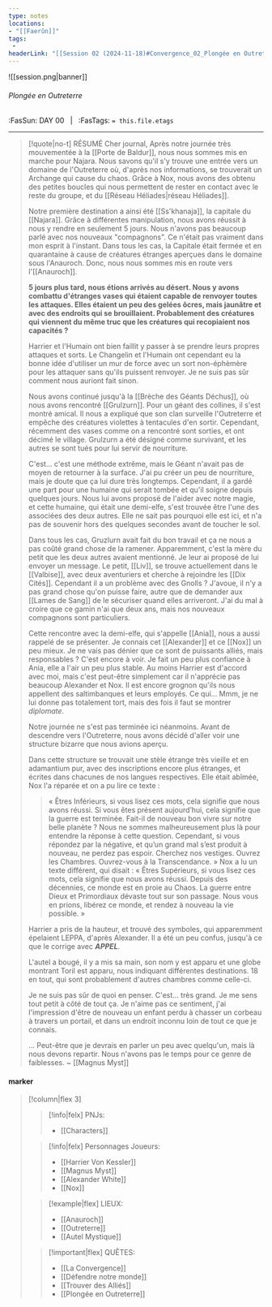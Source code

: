 ```yaml
---
type: notes
locations:
- "[[Faerûn]]"
tags:
 - 
headerLink: "[[Session 02 (2024-11-18)#Convergence_02_Plongée en Outreterre]]"
---
```


![[session.png|banner]]
###### Plongée en Outreterre
<span class="sub2">:FasSun: DAY 00 &nbsp; | &nbsp; :FasTags: `= this.file.etags`</span>
___

> [!quote|no-t] RÉSUMÉ
>Cher journal,
>Après notre journée très mouvementée à la [[Porte de Baldur]], nous nous sommes mis en marche pour Najara. Nous savons qu'il s'y trouve une entrée vers un domaine de l'Outreterre où, d'après nos informations, se trouverait un Archange qui cause du chaos. Grâce à Nox, nous avons des obtenu des petites boucles qui nous permettent de rester en contact avec le reste du groupe, et du [[Réseau Héliades|réseau Héliades]]. 
>
>Notre première destination a ainsi été [[Ss'khanaja]], la capitale du [[Najara]]. Grâce à différentes manipulation, nous avons réussit à nous y rendre en seulement 5 jours. Nous n'avons pas beaucoup parlé avec nos nouveaux "compagnons". Ce n'était pas vraiment dans mon esprit à l'instant. Dans tous les cas, la Capitale était fermée et en quarantaine à cause de créatures étranges aperçues dans le domaine sous l'Anauroch. Donc, nous nous sommes mis en route vers l'[[Anauroch]]. 
>
>**5 jours plus tard, nous étions arrivés au désert. Nous y avons combattu d'étranges vases qui étaient capable de renvoyer toutes les attaques. Elles étaient un peu des gelées ôcres, mais jaunâtre et avec des endroits qui se brouillaient. Probablement des créatures qui viennent du même truc que les créatures qui recopiaient nos capacités ?** 
>
>Harrier et l'Humain ont bien faillit y passer à se prendre leurs propres attaques et sorts. Le Changelin et l'Humain ont cependant eu la bonne idée d'utiliser un mur de force avec un sort non-éphèmère pour les attaquer sans qu'ils puissent renvoyer. Je ne suis pas sûr comment nous auriont fait sinon. 
>
>Nous avons continué jusqu'à la [[Brèche des Géants Déchus]], où nous avons rencontré [[Grulzurn]]. Pour un géant des collines, il s'est montré amical. Il nous a expliqué que son clan surveille l'Outreterre et empêche des créatures violettes à tentacules d'en sortir. Cependant, récemment des vases comme on a rencontré sont sorties, et ont décimé le village. Grulzurn a été désigné comme survivant, et les autres se sont tués pour lui servir de nourriture.
>
>C'est... c'est une méthode extrême, mais le Géant n'avait pas de moyen de retourner à la surface. J'ai pu créer un peu de nourriture, mais je doute que ça lui dure très longtemps. Cependant, il a gardé une part pour une humaine qui serait tombée et qu'il soigne depuis quelques jours. Nous lui avons proposé de l'aider avec notre magie, et cette humaine, qui était une demi-elfe, s'est trouvée être l'une des associées des deux autres. Elle ne sait pas pourquoi elle est ici, et n'a pas de souvenir hors des quelques secondes avant de toucher le sol. 
>
>Dans tous les cas, Gruzlurn avait fait du bon travail et ça ne nous a pas coûté grand chose de la ramener. Apparemment, c'est la mère du petit que les deux autres avaient mentionné. Je leur ai proposé de lui envoyer un message. Le petit, [[Liv]], se trouve actuellement dans le [[Valbise]], avec deux aventuriers et cherche à rejoindre les [[Dix Cités]]. Cependant il a un problème avec des Gnolls ? J'avoue, il n'y a pas grand chose qu'on puisse faire, autre que de demander aux [[Lames de Sang]] de le sécuriser quand elles arriveront. J'ai du mal à croire que ce gamin n'ai que deux ans, mais nos nouveaux compagnons sont particuliers. 
>
>Cette rencontre avec la demi-elfe, qui s'appelle [[Ania]], nous a aussi rappelé de se présenter. Je connais cet [[Alexander]] et ce [[Nox]] un peu mieux. Je ne vais pas dénier que ce sont de puissants alliés, mais responsables ? C'est encore à voir. Je fait un peu plus confiance à Ania, elle a l'air un peu plus stable. Au moins Harrier est d'accord avec moi, mais c'est peut-être simplement car il n'apprécie pas beaucoup Alexander et Nox. Il est encore grognon qu'ils nous appellent des saltimbanques et leurs employés. Ce qui... Mmm, je ne lui donne pas totalement tort, mais des fois il faut se montrer *diplomate*. 
>
>Notre journée ne s'est pas terminée ici néanmoins. Avant de descendre vers l'Outreterre, nous avons décidé d'aller voir une structure bizarre que nous avions aperçu.
>
>Dans cette structure se trouvait une stèle étrange très vieille et en adamantium pur, avec des inscriptions encore plus étranges, et écrites dans chacunes de nos langues respectives. Elle était abîmée, Nox l'a réparée et on a pu lire ce texte : 
>>« Êtres Inférieurs, si vous lisez ces mots, cela signifie que nous avons réussi. Si vous êtes présent aujourd’hui, cela signifie que la guerre est terminée. Fait-il de nouveau bon vivre sur notre belle planète ? Nous ne sommes malheureusement plus là pour entendre la réponse à cette question. Cependant, si vous répondez par la négative, et qu’un grand mal s’est produit à nouveau, ne perdez pas espoir. Cherchez nos vestiges. Ouvrez les Chambres. Ouvrez-vous à la Transcendance. »
>Nox a lu un texte différent, qui disait : 
>>« Êtres Supérieurs, si vous lisez ces mots, cela signifie que nous avons réussi. Depuis des décennies, ce monde est en proie au Chaos. La guerre entre Dieux et Primordiaux dévaste tout sur son passage. Nous vous en prions, libérez ce monde, et rendez à nouveau la vie possible. »
>
>Harrier a pris de la hauteur, et trouvé des symboles, qui apparemment épelaient LEPPA, d'après Alexander. Il a été un peu confus, jusqu'à ce que le corrige avec ***APPEL***.
>
>L'autel a bougé, il y a mis sa main, son nom y est apparu et une globe montrant Toril est apparu, nous indiquant différentes destinations. 18 en tout, qui sont probablement d'autres chambres comme celle-ci. 
>
>Je ne suis pas sûr de quoi en penser. C'est... très grand. Je me sens tout petit à côté de tout ça. Je n'aime pas ce sentiment, j'ai l'impression d'être de nouveau un enfant perdu à chasser un corbeau à travers un portail, et dans un endroit inconnu loin de tout ce que je connais. 
>
>... Peut-être que je devrais en parler un peu avec quelqu'un, mais là nous devons repartir. Nous n'avons pas le temps pour ce genre de faiblesses.
>                                                                             ~ [[Magnus Myst]]

#### marker
> [!column|flex 3]
>> [!info|felx] PNJs:
>> - [[Characters]] 
>
>> [!info|felx] Personnages Joueurs:
>> - [[Harrier Von Kessler]]
>> - [[Magnus Myst]]
>> - [[Alexander White]]
>> - [[Nox]]
>
>> [!example|flex] LIEUX:
>> - [[Anauroch]]
>> - [[Outreterre]]
>> - [[Autel Mystique]]
>
>> [!important|flex] QUÊTES:
>> - [[La Convergence]]
>> - [[Défendre notre monde]]
>> - [[Trouver des Alliés]]
>> - [[Plongée en Outreterre]]
>>

